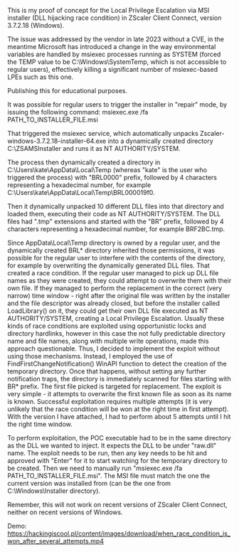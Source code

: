 This is my proof of concept for the Local Privilege Escalation via MSI installer (DLL hijacking race condition) in ZScaler Client Connect, version 3.7.2.18 (Windows).

The issue was addressed by the vendor in late 2023 without a CVE, in the meantime Microsoft has introduced a change in the way environmental variables are handled by msiexec processes running as SYSTEM (forced the TEMP value to be C:\Windows\SystemTemp, which is not accessible to regular users), effectively killing a significant number of msiexec-based LPEs such as this one.

Publishing this for educational purposes.

It was possible for regular users to trigger the installer in "repair" mode, by issuing the following command:
msiexec.exe /fa PATH_TO_INSTALLER_FILE.msi

That triggered the msiexec service, which automatically unpacks Zscaler-windows-3.7.2.18-installer-64.exe into a dynamically created directory C:\ZSAMSInstaller and runs it as NT AUTHORITY/SYSTEM.

The process then dynamically created a directory in C:\Users\kate\AppData\Local\Temp (whereas "kate" is the user who triggered the process) with "BRL0000" prefix, followed by 4 characters representing a hexadecimal number, for example C:\Users\kate\AppData\Local\Temp\BRL000019f0.

Then it dynamically unpacked 10 different DLL files into that directory and loaded them, executing their code as NT AUTHORITY/SYSTEM. The DLL files had ".tmp" extensions and started with the "BR" prefix, followed by 4 characters representing a hexadecimal number, for example BRF2BC.tmp.

Since AppData\Local\Temp directory is owned by a regular user, and the dynamically created BRL* directory inherited those permissions, it was possible for the regular user to interfere with the contents of the directory, for example by overwriting the dynamically generated DLL files.
That created a race condition. If the regular user managed to pick up DLL file names as they were created, they could attempt to overwrite them with their own file. If they managed to perform the replacement in the correct (very narrow) time window - right after the original file was written by the installer and the file descriptor was already closed, but before the installer called LoadLibrary() on it, they could get their own DLL file executed as NT AUTHORITY/SYSTEM, creating a Local Privilege Escalation.
Usually these kinds of race conditions are exploited using opportunistic locks and directory hardlinks, however in this case the not fully predictable directory name and file names, along with multiple write operations, made this approach questionable.
Thus, I decided to implement the exploit without using those mechanisms. 
Instead, I employed the use of FindFirstChangeNotification() WinAPI function to detect the creation of the temporary directory. Once that happens, without setting any further notification traps, the directory is immediately scanned for files starting with BR* prefix. The first file picked is targeted for replacement.
The exploit is very simple - it attempts to overwrite the first known file as soon as its name is known.
Successful exploitation requires multiple attempts (it is very unlikely that the race condition will be won at the right time in first attempt). With the version I have attached, I had to perform about 5 attempts until I hit the right time window.

To perform exploitation, the POC executable had to be in the same directory as the DLL we wanted to inject. It expects the DLL to be under "raw.dll" name.
The exploit needs to be run, then any key needs to be hit and approved with "Enter" for it to start watching for the temporary directory to be created. Then we need to manually run "msiexec.exe /fa PATH_TO_INSTALLER_FILE.msi". The MSI file must match the one the current version was installed from (can be the one from C:\Windows\Installer directory).

Remember, this will not work on recent versions of ZScaler Client Connect, neither on recent versions of Windows.

Demo:
https://hackingiscool.pl/content/images/download/when_race_condition_is_won_after_several_attempts.mp4
